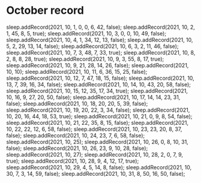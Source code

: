 # October record

sleep.addRecord(2021, 10, 1, 0, 0, 6, 42, false);
sleep.addRecord(2021, 10, 2, 1, 45, 8, 5, true);
sleep.addRecord(2021, 10, 3, 0, 0, 10, 49, false);
sleep.addRecord(2021, 10, 4, 1, 34, 12, 13, false);
sleep.addRecord(2021, 10, 5, 2, 29, 13, 14, false);
sleep.addRecord(2021, 10, 6, 3, 2, 11, 46, false);
sleep.addRecord(2021, 10, 7, 3, 48, 7, 33, true);
sleep.addRecord(2021, 10, 8, 2, 8, 8, 28, true);
sleep.addRecord(2021, 10, 9, 3, 55, 8, 17, true);
sleep.addRecord(2021, 10, 9, 21, 28, 14, 26, false);
sleep.addRecord(2021, 10, 10);
sleep.addRecord(2021, 10, 11, 6, 36, 15, 25, false);
sleep.addRecord(2021, 10, 12, 7, 47, 18, 15, false);
sleep.addRecord(2021, 10, 13, 7, 39, 16, 34, false);
sleep.addRecord(2021, 10, 14, 10, 43, 20, 58, false);
sleep.addRecord(2021, 10, 15, 12, 35, 17, 34, true);
sleep.addRecord(2021, 10, 16, 9, 27, 20, 50, false);
sleep.addRecord(2021, 10, 17, 14, 14, 23, 31, false);
sleep.addRecord(2021, 10, 18, 20, 20, 5, 39, false);
sleep.addRecord(2021, 10, 19, 20, 22, 3, 34, false);
sleep.addRecord(2021, 10, 20, 16, 44, 18, 53, true);
sleep.addRecord(2021, 10, 21, 0, 9, 8, 54, false);
sleep.addRecord(2021, 10, 21, 22, 35, 8, 15, false);
sleep.addRecord(2021, 10, 22, 22, 12, 6, 58, false);
sleep.addRecord(2021, 10, 23, 23, 20, 8, 37, false);
sleep.addRecord(2021, 10, 24, 23, 7, 6, 58, false);
sleep.addRecord(2021, 10, 25);
sleep.addRecord(2021, 10, 26, 0, 8, 10, 31, false);
sleep.addRecord(2021, 10, 26, 23, 9, 10, 28, false);
sleep.addRecord(2021, 10, 27);
sleep.addRecord(2021, 10, 28, 2, 0, 7, 9, true);
sleep.addRecord(2021, 10, 28, 9, 4, 12, 17, true);
sleep.addRecord(2021, 10, 29, 4, 5, 14, 8, false);
sleep.addRecord(2021, 10, 30, 7, 3, 14, 59, false);
sleep.addRecord(2021, 10, 31, 8, 50, 16, 50, false);
